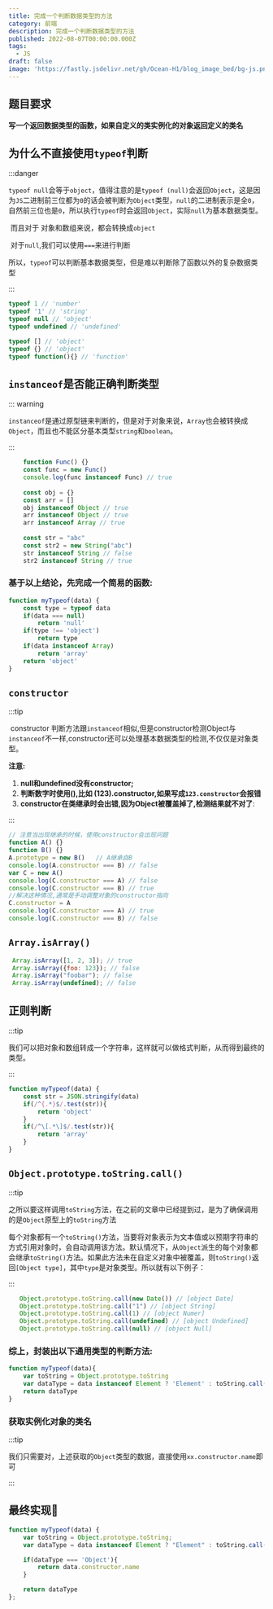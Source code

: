```yaml
---
title: 完成一个判断数据类型的方法
category: 前端
description: 完成一个判断数据类型的方法
published: 2022-08-07T00:00:00.000Z
tags:
  - JS
draft: false
image: 'https://fastly.jsdelivr.net/gh/Ocean-H1/blog_image_bed/bg-js.png'
---
```


## 题目要求

​	**写一个返回数据类型的函数，如果自定义的类实例化的对象返回定义的类名**

## 为什么不直接使用`typeof`判断

:::danger



​	`typeof null`会等于`object`，值得注意的是`typeof (null)`会返回`Object`，这是因为`JS`二进制前三位都为`0`的话会被判断为`Object`类型，`null`的二进制表示是全`0`，自然前三位也是`0`，所以执行`typeof`时会返回`Object`，实际`null`为基本数据类型。

​	而且对于 对象和数组来说，都会转换成`object`

​	对于`null`,我们可以使用`===`来进行判断

​	所以，`typeof`可以判断基本数据类型，但是难以判断除了函数以外的复杂数据类型

:::

```javascript
typeof 1 // 'number'
typeof '1' // 'string'
typeof null // 'object'
typeof undefined // 'undefined'

typeof [] // 'object'
typeof {} // 'object'
typeof function(){} // 'function'
```

## `instanceof`是否能正确判断类型

::: warning

​	`instanceof`是通过原型链来判断的，但是对于对象来说，`Array`也会被转换成`Object`，而且也不能区分基本类型`string`和`boolean`。

:::

```javascript
    function Func() {}
    const func = new Func()
    console.log(func instanceof Func) // true
    
    const obj = {}
    const arr = []
    obj instanceof Object // true
    arr instanceof Object // true
    arr instanceof Array // true
    
    const str = "abc"
    const str2 = new String("abc")
    str instanceof String // false
    str2 instanceof String // true
```

### 基于以上结论，先完成一个简易的函数:

```javascript
function myTypeof(data) {
    const type = typeof data
    if(data === null)
        return 'null'
   	if(type !== 'object')
        return type
   	if(data instanceof Array)
		return 'array'
    return 'object'
}
```

## `constructor`

:::tip

​	constructor 判断方法跟`instanceof`相似,但是constructor检测Object与`instanceof`不一样,constructor还可以处理基本数据类型的检测,不仅仅是对象类型。

**注意:**

1. **null和undefined没有constructor;**
2. **判断数字时使用(),比如 (123).constructor,如果写成`123.constructor`会报错**
3. **constructor在类继承时会出错,因为Object被覆盖掉了,检测结果就不对了**:

:::

```javascript
// 注意当出现继承的时候，使用constructor会出现问题
function A() {}
function B() {}
A.prototype = new B()	// A继承自B
console.log(A.constructor === B) // false
var C = new A()
console.log(C.constructor === A) // false
console.log(C.constructor === B) // true
//解决这种情况,通常是手动调整对象的constructor指向
C.constructor = A
console.log(C.constructor === A) // true
console.log(C.constructor === B) // false
```

## `Array.isArray()`

```javascript
 Array.isArray([1, 2, 3]); // true
 Array.isArray({foo: 123}); // false
 Array.isArray("foobar"); // false
 Array.isArray(undefined); // false
```

## 正则判断

:::tip

​	我们可以把对象和数组转成一个字符串，这样就可以做格式判断，从而得到最终的类型。

:::

```javascript
function myTypeof(data) {
    const str = JSON.stringify(data)
    if(/^{.*}$/.test(str)){
        return 'object'
    }
    if(/^\[.*\]$/.test(str)){
        return 'array'
    }
}
```

## `Object.prototype.toString.call()`

:::tip

​	之所以要这样调用`toString`方法，在之前的文章中已经提到过，是为了确保调用的是`Object`原型上的`toString`方法

​	每个对象都有一个`toString()`方法，当要将对象表示为文本值或以预期字符串的方式引用对象时，会自动调用该方法。默认情况下，从`Object`派生的每个对象都会继承`toString()`方法。如果此方法未在自定义对象中被覆盖，则`toString()`返回`[Object type]`，其中`type`是对象类型。所以就有以下例子：

:::

```javascript
   Object.prototype.toString.call(new Date()) // [object Date]
   Object.prototype.toString.call("1") // [object String]
   Object.prototype.toString.call(1) // [object Numer]
   Object.prototype.toString.call(undefined) // [object Undefined]
   Object.prototype.toString.call(null) // [object Null]
```

### 综上，封装出以下通用类型的判断方法:

```javascript
function myTypeof(data){
    var toString = Object.prototype.toString
    var dataType = data instanceof Element ? 'Element' : toString.call(data).replace(/\[object\s(.+)\]/,"$1")
    return dataType
}
```

### 获取实例化对象的类名

:::tip

​	我们只需要对，上述获取的`Object`类型的数据，直接使用`xx.constructor.name`即可

:::	

## 最终实现:100:

```javascript
function myTypeof(data) {
    var toString = Object.prototype.toString;
    var dataType = data instanceof Element ? "Element" : toString.call(data).replace(/\[object\s(.+)\]/, "$1")

    if(dataType === 'Object'){
        return data.constructor.name
    }

    return dataType
};
```

